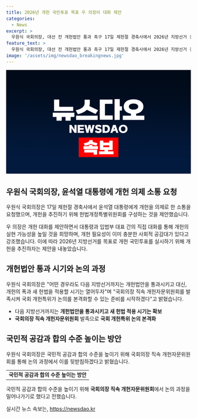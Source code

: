 ```yaml
---
title: 2026년 개헌 국민투표 목표 우 의장이 대화 제안
categories:
  - News
excerpt: >
  우원식 국회의장, 대선 전 개헌법안 통과 촉구 17일 제헌절 경축사에서 2026년 지방선거 전 개헌 국민투표 목표 제안. 윤석열 대통령에게 소통 요청하며 개헌의 실현 가능성 향상 기대 언급. 논의의 필요성 강조하며, 국회의장 직속 개헌자문위원회 발족 예고. 심층 논의로 국민적 합의 수준 높일 것 약속.
feature_text: >
  우원식 국회의장, 대선 전 개헌법안 통과 촉구 17일 제헌절 경축사에서 2026년 지방선거 전 개헌 국민투표 목표 제안. 윤석열 대통령에게 소통 요청하며 개헌의 실현 가능성 향상 기대 언급. 논의의 필요성 강조하며, 국회의장 직속 개헌자문위원회 발족 예고. 심층 논의로 국민적 합의 수준 높일 것 약속.
image: '/assets/img/newsdao_breakingnews.jpg'
---
```


<p><img src="/assets/img/newsdao_breakingnews.jpg" alt="flaretime 속보" /></p>

<h2 data-ke-size="size26">우원식 국회의장, 윤석열 대통령에 개헌 의제 소통 요청</h2>

<p data-ke-size="size16">우원식 국회의장은 17일 제헌절 경축사에서 윤석열 대통령에게 개헌을 의제로 한 소통을 요청했으며, 개헌을 추진하기 위해 헌법개정특별위원회를 구성하는 것을 제안했습니다.</p>

<p data-ke-size="size16">우 의장은 개헌 대화를 제안하면서 대통령과 입법부 대표 간의 직접 대화를 통해 개헌의 실현 가능성을 높일 것을 희망하며, 개헌 필요성이 이미 충분한 사회적 공감대가 있다고 강조했습니다. 이에 따라 2026년 지방선거를 목표로 개헌 국민투표를 실시하기 위해 개헌을 추진하자는 제안을 내놓았습니다.</p>

<h2 data-ke-size="size26">개헌법안 통과 시기와 논의 과정</h2>

<p data-ke-size="size16">우원식 국회의장은 "어떤 경우라도 다음 지방선거까지는 개헌법안을 통과시키고 대신, 개헌의 폭과 새 헌법을 적용할 시기는 열어두자"며 "국회의장 직속 개헌자문위원회를 발족시켜 국회 개헌특위가 논의를 본격화할 수 있는 준비를 시작하겠다"고 밝혔습니다.</p>

<ul>
  <li>다음 지방선거까지는 <b>개헌법안을 통과시키고 새 헌법 적용 시기는 확보</b></li>
  <li><b>국회의장 직속 개헌자문위원회</b> 발족으로 <b>국회 개헌특위 논의 본격화</b></li>
</ul>

<h2 data-ke-size="size26">국민적 공감과 합의 수준 높이는 방안</h2>

<p data-ke-size="size16">우원식 국회의장은 국민적 공감과 합의 수준을 높이기 위해 국회의장 직속 개헌자문위원회를 통해 논의 과정에서 이를 뒷받침하겠다고 밝혔습니다.</p>

<table>
  <tr>
    <td style="text-align: center; height: 17px;"><b>국민적 공감과 합의 수준 높이는 방안</b></td>
  </tr>
</table>

<p data-ke-size="size16">국민적 공감과 합의 수준을 높이기 위해 <b>국회의장 직속 개헌자문위원회</b>에서 논의 과정을 밀어나가기로 했다고 전했습니다.</p>
실시간 뉴스 속보는, <a href="https://newsdao.kr" rel="dofollow">https://newsdao.kr</a>


